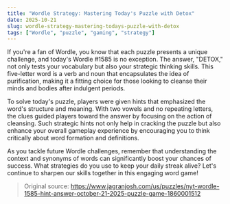 ```yaml
---
title: "Wordle Strategy: Mastering Today's Puzzle with Detox"
date: 2025-10-21
slug: wordle-strategy-mastering-todays-puzzle-with-detox
tags: ["Wordle", "puzzle", "gaming", "strategy"]
---
```


If you're a fan of Wordle, you know that each puzzle presents a unique challenge, and today's Wordle #1585 is no exception. The answer, "DETOX," not only tests your vocabulary but also your strategic thinking skills. This five-letter word is a verb and noun that encapsulates the idea of purification, making it a fitting choice for those looking to cleanse their minds and bodies after indulgent periods.

To solve today's puzzle, players were given hints that emphasized the word's structure and meaning. With two vowels and no repeating letters, the clues guided players toward the answer by focusing on the action of cleansing. Such strategic hints not only help in cracking the puzzle but also enhance your overall gameplay experience by encouraging you to think critically about word formation and definitions.

As you tackle future Wordle challenges, remember that understanding the context and synonyms of words can significantly boost your chances of success. What strategies do you use to keep your daily streak alive? Let's continue to sharpen our skills together in this engaging word game!

> Original source: https://www.jagranjosh.com/us/puzzles/nyt-wordle-1585-hint-answer-october-21-2025-puzzle-game-1860001512